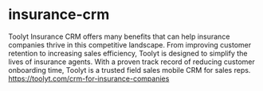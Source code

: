 # insurance-crm
 Toolyt Insurance CRM offers many benefits that can help insurance companies thrive in this competitive landscape. From improving customer retention to increasing sales efficiency, Toolyt is designed to simplify the lives of insurance agents. With a proven track record of reducing customer onboarding time, Toolyt is a trusted field sales mobile CRM for sales reps.
 https://toolyt.com/crm-for-insurance-companies
